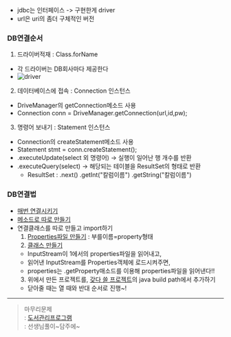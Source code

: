 - jdbc는 인터페이스 -> 구현한게 driver
- url은 uri의 좀더 구체적인 버전

### DB연결순서
1. 드라이버적재 : Class.forName
  - 각 드라이버는 DB회사마다 제공한다
  - ![driver]()
2. 데이터베이스에 접속 : Connection 인스턴스
  - DriveManager의 getConnection메소드 사용
  - Connection conn = DriveManager.getConnection(url,id,pw);
3. 명령어 보내기 : Statement 인스턴스
  - Connection의 createStatement메소드 사용
  - Statement stmt = conn.createStatement();
  - .executeUpdate(select 외 명령어) -> 실행이 일어난 행 개수를 반환
  - .executeQuery(select) -> 해당되는 테이블을 ResultSet의 형태로 반환  
    - ResultSet : .next() .getInt("칼럼이름") .getString("칼럼이름")  
	
### DB연결법
- [매번 연결시키기](../workspace/220715-01_dbconnection/src/Main.java)
- [메소드로 따로 만들기](../workspace/220715-01_dbconnection/src/Main3.java)
- 연결클래스를 따로 만들고 import하기
  1. [Properties파일 만들기](../workspace/_DB_UTIL/src/mysql.properties) : 부를이름=property형태
  2. [클래스 만들기](../workspace/_DB_UTIL/src/DBUtil.java)  
    - InputStream이 1에서의 properties파일을 읽어내고,
	- 읽어낸 InputStream를 Properties객체에 로드시켜주면,
	- properties는 .getProperty매소드를 이용해 properties파일을 읽어낸다!!
  3. 위에서 만든 프로젝트를, [갖다 쓸 프로젝트](../workspace/220715-02_connectbyfile/src/TestConn.java)의 java build path에서 추가하기  
    - 닫아줄 때는 열 때와 반대 순서로 진행~!  
----
> 마무리문제  
> : [도서관리프로그램](../workspace/220715-02_connectbyfile/src/BookManager.java)  
> : 선생님풀이~담주에~